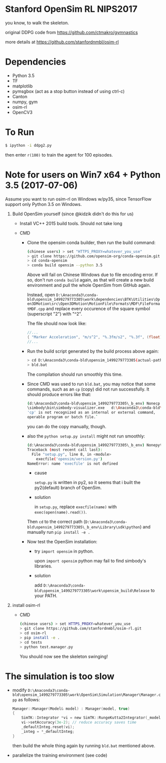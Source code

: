# Stanford OpenSim RL NIPS2017

you know, to walk the skeleton.

original DDPG code from <https://github.com/ctmakro/gymnastics>

more details at <https://github.com/stanfordnmbl/osim-rl>

# Dependencies

  - Python 3.5
  - TF
  - matplotlib
  - pymsgbox (act as a stop button instead of using ctrl-c)
  - Canton
  - numpy, gym
  - osim-rl
  - OpenCV3

# To Run

```bash
$ ipython -i ddpg2.py
```

then enter `r(100)` to train the agent for 100 episodes.

# Note for users on Win7 x64 + Python 3.5 (2017-07-06)

Assume you want to run osim-rl on Windows w/py35, since TensorFlow support only Python 3.5 on Windows.

1. Build OpenSim yourself (since @kidzik didn't do this for us)
    - Install VC++ 2015 build tools. Should not take long

    - CMD
        - Clone the opensim conda builder, then run the build command:

            ```bash
            (chinese users) > set "HTTPS_PROXY=whatever_you_use"
            > git clone https://github.com/opensim-org/conda-opensim.git
            > cd conda-opensim
            > conda build opensim --python 3.5
            ```

            Above will fail on Chinese Windows due to file encoding error. If so, don't run `conda build` again, as that will create a new build environment and pull the whole OpenSim from GitHub again.

            Instead, open `D:\Anaconda3\conda-bld\opensim_1499279773305\work\dependencies\BTK\Utilities\Open3DMotion\src\Open3DMotion\MotionFile\Formats\MDF\FileFormatMDF.cpp` and replace every occurence of the square symbol (superscript "2") with "^2".

            The file should now look like:
            ```c
            //...
            { "Marker Acceleration", "m/s^2", "%.3fm/s2", "%.3f", (float)0.05},
            //...
            ```

        - Run the build script generated by the build process above again:

            ```bash
            > cd D:\Anaconda3\conda-bld\opensim_1499279773305(actual-path-may-vary)\work
            > bld.bat
            ```

            The compilation should run smoothly this time.

        - Since CMD was used to run `bld.bat`, you may notice that some commands, such as an `cp` (copy) did not run successfully. It should produce errors like that:

            ```bash
            (d:\Anaconda3\conda-bld\opensim_1499279773305\_b_env) Nonecp d:\Anaconda3\conda-bld\opensim_1499279773305\_b_env\Library
            \simbody\bin\simbody-visualizer.exe   d:\Anaconda3\conda-bld\opensim_1499279773305\_b_env\simbody-visualizer.exe
            'cp' is not recognized as an internal or external command,
            operable program or batch file.`
            ```

            you can do the copy manually, though.

        - also the `python setup.py install` might not run smoothly:

            ```bash
            (d:\Anaconda3\conda-bld\opensim_1499279773305\_b_env) Nonepython setup.py install
            Traceback (most recent call last):
              File "setup.py", line 8, in <module>
                execfile('opensim/version.py')
            NameError: name 'execfile' is not defined
            ```

            - cause

              `setup.py` is written in py2, so it seems that i built the py2(default) branch of OpenSim.

            - solution

              in `setup.py`, replace `execfile(name)` with `exec(open(name).read())`.

            Then `cd` to the correct path (`D:\Anaconda3\conda-bld\opensim_1499279773305\_b_env\Library\sdk\python`) and manually run `pip install -e .`

      - Now test the OpenSim installation:
          - try `import opensim` in python.

            upon `import opensim` python may fail to find simbody's libraries.

          - solution

            add `D:\Anaconda3\conda-bld\opensim_1499279773305\work\opensim_build\Release` to your PATH.

2. install osim-rl
    - CMD

        ```bash
        (chinese users) > set HTTPS_PROXY=whatever_you_use
        > git clone https://github.com/stanfordnmbl/osim-rl.git
        > cd osim-rl
        > pip install -e .
        > cd tests
        > python test.manager.py
        ```

        You should now see the skeleton swinging!

# The simulation is too slow
- modify `D:\Anaconda3\conda-bld\opensim_1499279773305\work\OpenSim\Simulation\Manager\Manager.cpp` as follows:

    ```c
    Manager::Manager(Model& model) : Manager(model, true)
    {
        SimTK::Integrator *vi = new SimTK::RungeKutta2Integrator(_model->getMultibodySystem());
        vi->setAccuracy(3e-2); // reduce accuracy saves time
        _defaultInteg.reset(vi);
        _integ = *_defaultInteg;
    }
    ```

    then build the whole thing again by running `bld.bat` mentioned above.

- parallelize the training environment (see code)
